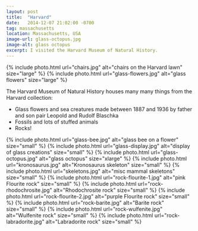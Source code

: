```yaml
---
layout: post
title:  "Harvard"
date:   2014-12-07 21:02:00 -0700
tag: massachusetts
location: Massachusetts, USA
image-url: glass-octopus.jpg
image-alt: glass octopus
excerpt: I visited the Harvard Museum of Natural History.
---
```

<div class='img-gallery'>
{% include photo.html url="chairs.jpg" alt="chairs on the Harvard lawn" size="large" %}
{% include photo.html url="glass-flowers.jpg" alt="glass flowers" size="large" %}
</div>

The Harvard Museum of Natural History houses many many things from the Harvard collection:

- Glass flowers and sea creatures made between 1887 and 1936 by father and son pair Leopold and Rudolf Blaschka
- Fossils and lots of stuffed animals
- Rocks!

<div class='img-gallery'>
{% include photo.html url="glass-bee.jpg" alt="glass bee on a flower" size="small" %}
{% include photo.html url="glass-display.jpg" alt="display of glass creations" size="small" %}
{% include photo.html url="glass-octopus.jpg" alt="glass octopus" size="xlarge" %}
{% include photo.html url="kronosaurus.jpg" alt="Kronosaurus skeleton" size="small" %}
{% include photo.html url="skeletons.jpg" alt="misc mammal skeletons" size="small" %}
{% include photo.html url="rock-flourite-1.jpg" alt="pink Flourite rock" size="small" %}
{% include photo.html url="rock-rhodochrosite.jpg" alt="Rhodochrosite rock" size="small" %}
{% include photo.html url="rock-flourite-2.jpg" alt="purple Flourite rock" size="small" %}
{% include photo.html url="rock-barite.jpg" alt="Barite rock" size="small" %}
{% include photo.html url="rock-wulfenite.jpg" alt="Wulfenite rock" size="small" %}
{% include photo.html url="rock-labradorite.jpg" alt="Labradorite rock" size="small" %}
</div>
